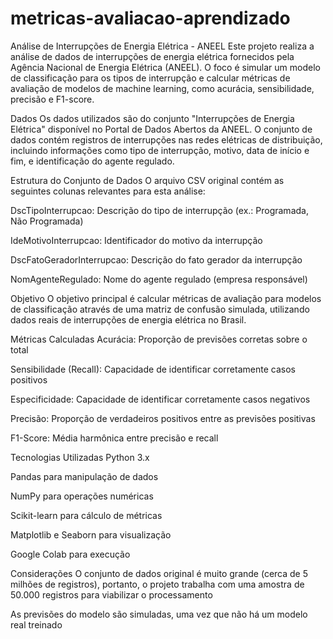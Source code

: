 # metricas-avaliacao-aprendizado

Análise de Interrupções de Energia Elétrica - ANEEL
Este projeto realiza a análise de dados de interrupções de energia elétrica fornecidos pela Agência Nacional de Energia Elétrica (ANEEL). O foco é simular um modelo de classificação para os tipos de interrupção e calcular métricas de avaliação de modelos de machine learning, como acurácia, sensibilidade, precisão e F1-score.

 Dados
Os dados utilizados são do conjunto "Interrupções de Energia Elétrica" disponível no Portal de Dados Abertos da ANEEL. O conjunto de dados contém registros de interrupções nas redes elétricas de distribuição, incluindo informações como tipo de interrupção, motivo, data de início e fim, e identificação do agente regulado.

Estrutura do Conjunto de Dados
O arquivo CSV original contém as seguintes colunas relevantes para esta análise:

DscTipoInterrupcao: Descrição do tipo de interrupção (ex.: Programada, Não Programada)

IdeMotivoInterrupcao: Identificador do motivo da interrupção

DscFatoGeradorInterrupcao: Descrição do fato gerador da interrupção

NomAgenteRegulado: Nome do agente regulado (empresa responsável)

 Objetivo
O objetivo principal é calcular métricas de avaliação para modelos de classificação através de uma matriz de confusão simulada, utilizando dados reais de interrupções de energia elétrica no Brasil.

 Métricas Calculadas
Acurácia: Proporção de previsões corretas sobre o total

Sensibilidade (Recall): Capacidade de identificar corretamente casos positivos

Especificidade: Capacidade de identificar corretamente casos negativos

Precisão: Proporção de verdadeiros positivos entre as previsões positivas

F1-Score: Média harmônica entre precisão e recall

 Tecnologias Utilizadas
Python 3.x

Pandas para manipulação de dados

NumPy para operações numéricas

Scikit-learn para cálculo de métricas

Matplotlib e Seaborn para visualização

Google Colab para execução

Considerações
O conjunto de dados original é muito grande (cerca de 5 milhões de registros), portanto, o projeto trabalha com uma amostra de 50.000 registros para viabilizar o processamento

As previsões do modelo são simuladas, uma vez que não há um modelo real treinado
